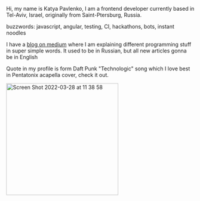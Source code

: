 Hi, my name is Katya Pavlenko, I am a frontend developer currently based in Tel-Aviv, Israel, originally from Saint-Ptersburg, Russia.

buzzwords: javascript, angular, testing, CI, hackathons, bots, instant noodles

I have a [blog on medium](https://medium.com/@cakeinpanic) where I am explaining different programming stuff in super simple words. It used to be in Russian, but all new articles gonna be in English

Quote in my profile is form Daft Punk "Technologic" song which I love best in Pentatonix acapella cover, check it out.

[<img width="300" alt="Screen Shot 2022-03-28 at 11 38 58" src="https://user-images.githubusercontent.com/588916/160359988-d0cbf37c-a18a-4f76-85c4-15870884141c.png">](https://www.youtube.com/watch?v=3MteSlpxCpo)
